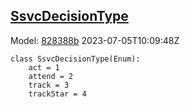 ## [SsvcDecisionType](https://github.com/spdx/spdx-3-model/blob/main/model/Security/Vocabularies/SsvcDecisionType.md)
Model: [828388b](https://github.com/spdx/spdx-3-model/commit/828388b98c2374f1af6b760ab87fee0d4a11e3f4) 2023-07-05T10:09:48Z
```
class SsvcDecisionType(Enum):
    act = 1
    attend = 2
    track = 3
    trackStar = 4
```
